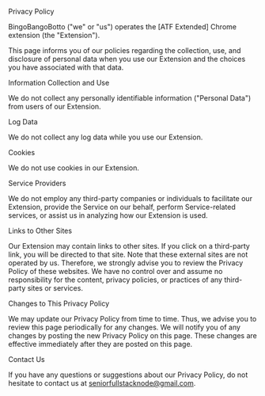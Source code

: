Privacy Policy

BingoBangoBotto ("we" or "us") operates the [ATF Extended] Chrome extension (the "Extension").

This page informs you of our policies regarding the collection, use, and disclosure of personal data when you use our Extension and the choices you have associated with that data.

Information Collection and Use

We do not collect any personally identifiable information ("Personal Data") from users of our Extension.

Log Data

We do not collect any log data while you use our Extension.

Cookies

We do not use cookies in our Extension.

Service Providers

We do not employ any third-party companies or individuals to facilitate our Extension, provide the Service on our behalf, perform Service-related services, or assist us in analyzing how our Extension is used.

Links to Other Sites

Our Extension may contain links to other sites. If you click on a third-party link, you will be directed to that site. Note that these external sites are not operated by us. Therefore, we strongly advise you to review the Privacy Policy of these websites. We have no control over and assume no responsibility for the content, privacy policies, or practices of any third-party sites or services.

Changes to This Privacy Policy

We may update our Privacy Policy from time to time. Thus, we advise you to review this page periodically for any changes. We will notify you of any changes by posting the new Privacy Policy on this page. These changes are effective immediately after they are posted on this page.

Contact Us

If you have any questions or suggestions about our Privacy Policy, do not hesitate to contact us at seniorfullstacknode@gmail.com.

